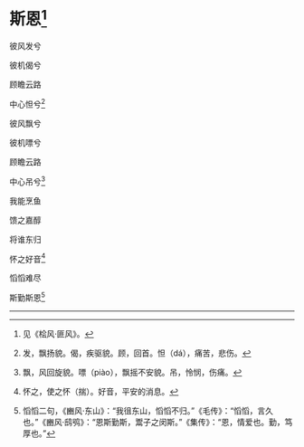    

# 斯恩[^1]

彼风发兮

彼机偈兮

顾瞻云路

中心怛兮[^2]

彼风飘兮

彼机嘌兮

顾瞻云路

中心吊兮[^3]

我能烹鱼

馈之嘉醇

将谁东归

怀之好音[^4]

慆慆难尽

斯勤斯恩[^5]

* * *

[^1]: 见《桧风·匪风》。
[^2]: 发，飘扬貌。偈，疾驱貌。顾，回首。怛（dá），痛苦，悲伤。
[^3]: 飘，风回旋貌。嘌（piào），飘摇不安貌。吊，怜悯，伤痛。
[^4]: 怀之，使之怀（揣）。好音，平安的消息。
[^5]: 慆慆二句，《豳风·东山》：“我徂东山，慆慆不归。”《毛传》：“慆慆，言久也。”《豳风·鸱鸮》：“恩斯勤斯，鬻子之闵斯。”《集传》：“恩，情爱也。勤，笃厚也。”